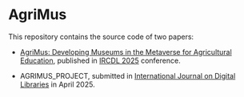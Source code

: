# AgriMus

This repository contains the source code of two papers:

- [AgriMus: Developing Museums in the Metaverse for Agricultural Education](https://ceur-ws.org/Vol-3937/paper16.pdf), published in <a href="https://ircdl2025.uniud.it">IRCDL 2025</a> conference.

- AGRIMUS_PROJECT, submitted in [International Journal on Digital Libraries](https://link.springer.com/journal/799) in April 2025.

  
